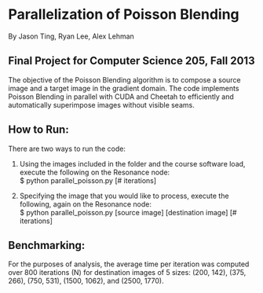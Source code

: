 Parallelization of Poisson Blending
===================================
By Jason Ting, Ryan Lee, Alex Lehman

Final Project for Computer Science 205, Fall 2013
-------------------------------------------------

The objective of the Poisson Blending algorithm is to compose a source image and a target image in the gradient domain. The code implements Poisson Blending in parallel with CUDA and Cheetah to efficiently and automatically superimpose images without visible seams.

How to Run:
-----------
There are two ways to run the code:

1) Using the images included in the folder and the course software load, execute the following on the Resonance node:  
$ python parallel_poisson.py [# iterations]

2) Specifying the image that you would like to process, execute the following, again on the Resonance node:  
$ python parallel_poisson.py [source image] [destination image] [# iterations]

Benchmarking:
-------------
For the purposes of analysis, the average time per iteration was computed over 800 iterations (N) for destination images of 5 sizes: (200, 142), (375, 266), (750, 531), (1500, 1062), and (2500, 1770).
